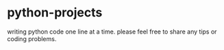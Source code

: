 # python-projects
writing python code one line at a time.
please feel free to share any tips or coding problems.
